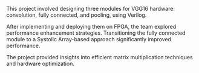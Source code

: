 This project involved designing three modules for VGG16 hardware: convolution, fully connected, and pooling, using Verilog.<br>

After implementing and deploying them on FPGA, the team explored performance enhancement strategies. Transitioning the fully connected module to a Systolic Array-based approach significantly improved performance.<br>

The project provided insights into efficient matrix multiplication techniques and hardware optimization.<br>
